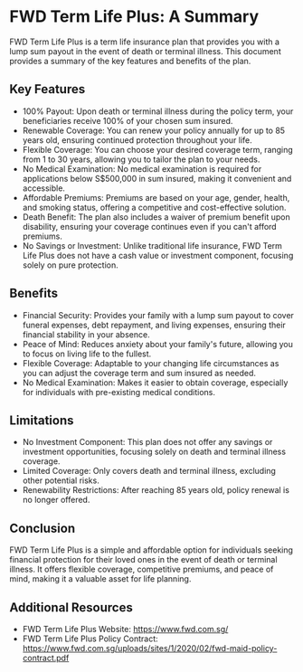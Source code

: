 # FWD Term Life Plus: A Summary
FWD Term Life Plus is a term life insurance plan that provides you with a lump sum payout in the event of death or terminal illness. This document provides a summary of the key features and benefits of the plan.

## Key Features
- 100% Payout: Upon death or terminal illness during the policy term, your beneficiaries receive 100% of your chosen sum insured.
- Renewable Coverage: You can renew your policy annually for up to 85 years old, ensuring continued protection throughout your life.
- Flexible Coverage: You can choose your desired coverage term, ranging from 1 to 30 years, allowing you to tailor the plan to your needs.
- No Medical Examination: No medical examination is required for applications below S$500,000 in sum insured, making it convenient and accessible.
- Affordable Premiums: Premiums are based on your age, gender, health, and smoking status, offering a competitive and cost-effective solution.
- Death Benefit: The plan also includes a waiver of premium benefit upon disability, ensuring your coverage continues even if you can't afford premiums.
- No Savings or Investment: Unlike traditional life insurance, FWD Term Life Plus does not have a cash value or investment component, focusing solely on pure protection.

## Benefits
- Financial Security: Provides your family with a lump sum payout to cover funeral expenses, debt repayment, and living expenses, ensuring their financial stability in your absence.
- Peace of Mind: Reduces anxiety about your family's future, allowing you to focus on living life to the fullest.
- Flexible Coverage: Adaptable to your changing life circumstances as you can adjust the coverage term and sum insured as needed.
- No Medical Examination: Makes it easier to obtain coverage, especially for individuals with pre-existing medical conditions.

## Limitations
- No Investment Component: This plan does not offer any savings or investment opportunities, focusing solely on death and terminal illness coverage.
- Limited Coverage: Only covers death and terminal illness, excluding other potential risks.
- Renewability Restrictions: After reaching 85 years old, policy renewal is no longer offered.

## Conclusion
FWD Term Life Plus is a simple and affordable option for individuals seeking financial protection for their loved ones in the event of death or terminal illness. It offers flexible coverage, competitive premiums, and peace of mind, making it a valuable asset for life planning.

## Additional Resources
- FWD Term Life Plus Website: https://www.fwd.com.sg/
- FWD Term Life Plus Policy Contract: https://www.fwd.com.sg/uploads/sites/1/2020/02/fwd-maid-policy-contract.pdf